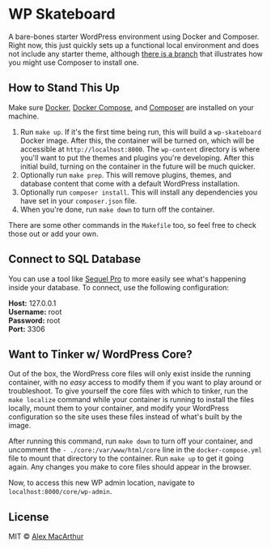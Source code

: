 # WP Skateboard
A bare-bones starter WordPress environment using Docker and Composer. Right now, this just quickly sets up a functional local environment and does not include any starter theme, although [there is a branch](https://github.com/alexmacarthur/wp-skateboard/tree/starter-theme-underscores) that illustrates how you might use Composer to install one.

## How to Stand This Up
Make sure [Docker](https://www.docker.com/), [Docker Compose](https://docs.docker.com/compose/), and [Composer](https://getcomposer.org/) are installed on your machine. 

1. Run `make up`. If it's the first time being run, this will build a `wp-skateboard` Docker image. After this, the container will be turned on, which will be accessible at `http://localhost:8000`. The `wp-content` directory is where you'll want to put the themes and plugins you're developing. After this initial build, turning on the container in the future will be much quicker.
2. Optionally run `make prep`. This will remove plugins, themes, and database content that come with a default WordPress installation.
3. Optionally run `composer install`. This will install any dependencies you have set in your `composer.json` file. 
4. When you're done, run `make down` to turn off the container.

There are some other commands in the `Makefile` too, so feel free to check those out or add your own.

## Connect to SQL Database
You can use a tool like [Sequel Pro](https://www.sequelpro.com/) to more easily see what's happening inside your database. To connect, use the following configuration: 

**Host:** 127.0.0.1  
**Username:** root  
**Password:** root  
**Port:** 3306  

## Want to Tinker w/ WordPress Core?
Out of the box, the WordPress core files will only exist inside the running container, with no _easy_ access to modify them if you want to play around or troubleshoot. To give yourself the core files with which to tinker, run the `make localize` command while your container is running to install the files locally, mount them to your container, and modify your WordPress configuration so the site uses these files instead of what's built by the image. 

After running this command, run `make down` to turn off your container, and uncomment the `- ./core:/var/www/html/core` line in the `docker-compose.yml` file to mount that directory to the container. Run `make up` to get it going again. Any changes you make to core files should appear in the browser. 

Now, to access this new WP admin location, navigate to `localhost:8000/core/wp-admin`. 

## License
MIT © [Alex MacArthur](https://macarthur.me)